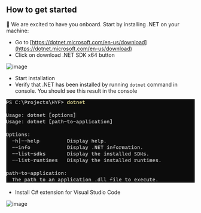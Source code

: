 ## How to get started

🎉 We are excited to have you onboard. Start by installing .NET on your machine:

- Go to [https://dotnet.microsoft.com/en-us/download](https://dotnet.microsoft.com/en-us/download)
- Click on download .NET SDK x64 button

![image](https://user-images.githubusercontent.com/1658326/217081870-0e1272c0-93b4-4320-a2f3-3781bd369e40.png)

- Start installation
- Verify that .NET has been installed by running `dotnet` command in console. You should see this result in the console

![Test dotnet installation](assets/dotnet-test.png)

- Install C# extension for Visual Studio Code

![image](https://user-images.githubusercontent.com/1658326/154748560-626f870a-3c25-4014-bfe5-d4f98f6d0af9.png)


